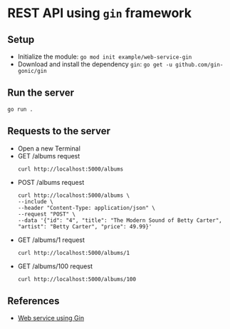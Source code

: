 # REST API using `gin` framework

## Setup

- Initialize the module: `go mod init example/web-service-gin`
- Download and install the dependency `gin`: `go get -u github.com/gin-gonic/gin`

## Run the server

```
go run .
```

## Requests to the server

- Open a new Terminal
- GET /albums request
  ```shell
  curl http://localhost:5000/albums
  ```
- POST /albums request
  ```shell
  curl http://localhost:5000/albums \
  --include \
  --header "Content-Type: application/json" \
  --request "POST" \
  --data '{"id": "4", "title": "The Modern Sound of Betty Carter", "artist": "Betty Carter", "price": 49.99}'
  ```
- GET /albums/1 request
  ```shell
  curl http://localhost:5000/albums/1
  ```
- GET /albums/100 request
  ```shell
  curl http://localhost:5000/albums/100
  ```

## References

- [Web service using Gin](https://go.dev/doc/tutorial/web-service-gin)